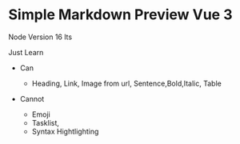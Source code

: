 # Simple Markdown Preview Vue 3

Node Version 16 lts

Just Learn

- Can
  - Heading, Link, Image from url, Sentence,Bold,Italic, Table

- Cannot
  - Emoji
  - Tasklist,
  - Syntax Hightlighting
